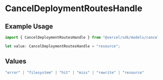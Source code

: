 # CancelDeploymentRoutesHandle

## Example Usage

```typescript
import { CancelDeploymentRoutesHandle } from "@vercel/sdk/models/canceldeploymentop.js";

let value: CancelDeploymentRoutesHandle = "resource";
```

## Values

```typescript
"error" | "filesystem" | "hit" | "miss" | "rewrite" | "resource"
```